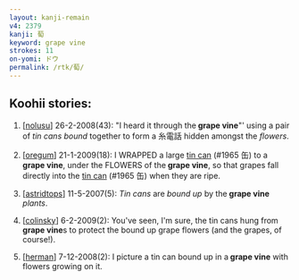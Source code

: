 ```yaml
---
layout: kanji-remain
v4: 2379
kanji: 萄
keyword: grape vine
strokes: 11
on-yomi: ドウ
permalink: /rtk/萄/
---
```


## Koohii stories: 

1) [<a href="http://kanji.koohii.com/profile/nolusu">nolusu</a>] 26-2-2008(43): &quot;I heard it through the<strong> grape vine</strong>&quot;&#039; using a pair of <em>tin cans</em> <em>bound</em> together to form a 糸電話 hidden amongst the <em>flowers</em>.

2) [<a href="http://kanji.koohii.com/profile/oregum">oregum</a>] 21-1-2009(18): I WRAPPED a large <a href="../v4/1965.html">tin can</a> (#1965 缶) to a<strong> grape vine</strong>, under the FLOWERS of the<strong> grape vine</strong>, so that grapes fall directly into the <a href="../v4/1965.html">tin can</a> (#1965 缶) when they are ripe.

3) [<a href="http://kanji.koohii.com/profile/astridtops">astridtops</a>] 11-5-2007(5): <em>Tin cans</em> are <em>bound up</em> by the<strong> grape vine</strong> <em>plants</em>.

4) [<a href="http://kanji.koohii.com/profile/colinsky">colinsky</a>] 6-2-2009(2): You&#039;ve seen, I&#039;m sure, the tin cans hung from<strong> grape vine</strong>s to protect the bound up grape flowers (and the grapes, of course!).

5) [<a href="http://kanji.koohii.com/profile/herman">herman</a>] 7-12-2008(2): I picture a tin can bound up in a<strong> grape vine</strong> with flowers growing on it.

